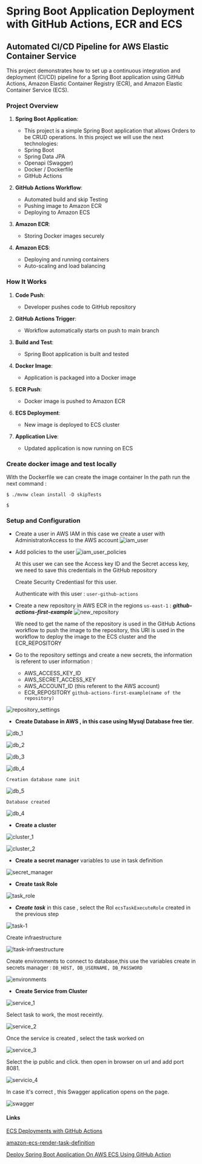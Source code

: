 # Spring Boot Application Deployment with GitHub Actions, ECR and ECS

## Automated CI/CD Pipeline for AWS Elastic Container Service

This project demonstrates how to set up a continuous integration and deployment (CI/CD) pipeline for a Spring Boot application using GitHub Actions, Amazon Elastic Container Registry (ECR), and Amazon Elastic Container Service (ECS).

### Project Overview

1. **Spring Boot Application**: 
   - This project is a simple Spring Boot application that allows Orders to be CRUD operations.
   In this project we will use the next technologies:
   - Spring Boot
   - Spring Data JPA
   - Openapi (Swagger)
   - Docker / Dockerfile
   - GitHub Actions

   


2. **GitHub Actions Workflow**:
   - Automated build and skip Testing
   - Pushing image to Amazon ECR
   - Deploying to Amazon ECS


3. **Amazon ECR**:
   - Storing Docker images securely

4. **Amazon ECS**:
   - Deploying and running containers
   - Auto-scaling and load balancing

### How It Works

1. **Code Push**: 
   - Developer pushes code to GitHub repository

2. **GitHub Actions Trigger**:
   - Workflow automatically starts on push to main branch

3. **Build and Test**:
   - Spring Boot application is built and tested

4. **Docker Image**:
   - Application is packaged into a Docker image

5. **ECR Push**:
   - Docker image is pushed to Amazon ECR

6. **ECS Deployment**:
   - New image is deployed to ECS cluster

7. **Application Live**:
   - Updated application is now running on ECS

### Create docker image and test locally
With the Dockerfile we can create the image container
In the path run the next command :
 ```
 $ ./mvnw clean install -D skipTests 
 
 $ 

```


### Setup and Configuration
- Create a user in AWS IAM in this case we create a user with AdministratorAccess to the AWS account
![iam_user](./images/iam_user.png)

- Add policies to the user
![iam_user_policies](./images/iam_user_policies.png)

  At this user we can see the Access key ID and the Secret access key, we need to save this credentials in the GitHub repository

  Create Security Credentiasl for this user.

  Authenticate with this user : ```user-github-actions```

- Create a new repository in AWS ECR in the regions ```us-east-1``` : 
  ***github-actions-first-example***
![new_repository](./images/ecr.png)
 
  We need to get the name of the repository is used in the GitHub Actions workflow to push the image to the repository, this URI is used in the workflow to deploy the image to the ECS cluster and the ECR_REPOSITORY

- Go to the repository settings and create a new secrets, the information is referent to user information :
  * AWS_ACCESS_KEY_ID 
  * AWS_SECRET_ACCESS_KEY
  * AWS_ACCOUNT_ID (this referent to the AWS account) 
  * ECR_REPOSITORY ```github-actions-first-example(name of the repository)```

![repository_settings](./images/github_security_21.png)


- **Create Database in AWS , in this case using Mysql Database free tier**.

![db_1](./images/db-1.png)

![db_2](./images/db-2.png)

![db_3](./images/db-3.png)


![db_4](./images/db-4.png)


```Creation database name init```

![db_5](./images/db-5.png)

```Database created```

![db_4](./images/db-6.png)


- **Create a cluster**

![cluster_1](./images/cluster-1.png)

![cluster_2](./images/cluster-2.png)


- **Create a secret manager** variables to use in task definition 

![secret_manager](./images/secret-manager.png)

- **Create task Role** 
  
![task_role](./images/create-task-role.png)

- ***Create task*** in this case , select the Rol ```ecsTaskExecuteRole``` created in the previous step
  
![task-1](./images/task-1.png)


Create infraestructure

![!task-infraestructure](./images/task-infraestructura.png)


Create environments to connect to database,this use the variables create in secrets manager : ```DB_HOST, DB_USERNAME, DB_PASSWORD ```

![environments](./images/task-variables-entorno.png)



* **Create Service from Cluster**
  
![service_1](./images/service1.png)

Select task to work, the most receintly.

![service_2](./images/service2.png)

Once the service is created , select the task worked on

![service_3](./images/service3.png)

Select the ip public and click. then open in browser on url and add port 8081.

![servicio_4](./images/servicio4.png)



In case it's correct , this Swagger application opens on the page. 

![swagger](./images/swagger-end.png)
 


#### Links
[ECS Deployments with GitHub Actions](https://medium.com/@octavio/ecs-deployments-with-github-actions-dd34beed6528)

[amazon-ecs-render-task-definition ](https://github.com/aws-actions/amazon-ecs-render-task-definition)

[Deploy Spring Boot Application On AWS ECS Using GitHub Action](https://www.youtube.com/watch?v=OMn866JBEtQ&t=1693s)
